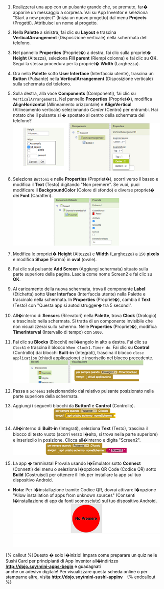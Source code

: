 1. Realizzerai una app con un pulsante grande che, se premuto, far� apparire un messaggio a sorpresa. Vai su App Inventor e seleziona "Start a new project" (Inizia un nuovo progetto) dal menu **Projects** (Progetti). Attribuisci un nome al progetto.

2. Nella **Palette** a sinistra, fai clic su **Layout** e trascina **VerticalArrangement** (Disposizione verticale) nella schermata del telefono.
 
3. Nel pannello **Properties** (Propriet�) a destra, fai clic sulla propriet� **Height** (Altezza), seleziona **Fill parent** (Riempi colonna) e fai clic su **OK**. Segui la stessa procedura per la propriet� **Width** (Larghezza). 

4. Ora nella **Palette** sotto **User Interface** (Interfaccia utente), trascina un **Button** (Pulsante) nella **VerticalArrangement** (Disposizione verticale) sulla schermata del telefono.

5. Sulla destra, alla voce **Components** (Componenti), fai clic su `VerticalArrangement1`. Nel pannello **Properties** (Propriet�), modifica **AlignHorizontal** (Allineamento orizzontale) e **AlignVertical** (Allineamento verticale) selezionando _Center_ (Centro) per entrambi. Hai notato che il pulsante si � spostato al centro della schermata del telefono?
   ![](VertArrAlignProps2_258_800.png)
   
6. Seleziona `Button1` e nelle **Properties** (Propriet�), scorri verso il basso e modifica il **Text** (Testo) digitando "Non premere". Se vuoi, puoi modificare il **BackgroundColor** (Colore di sfondo) e diverse propriet� dei **Font** (Caratteri).
   ![](ButtonPropsFont_290_900.png)
   
7. Modifica le propriet� **Height** (Altezza) e **Width** (Larghezza) a `150` **pixels** e modifica **Shape** (Forma) in **oval** (ovale).

8. Fai clic sul pulsante **Add Screen** (Aggiungi schermata) situato sulla parte superiore della pagina. Lascia come nome Screen2 e fai clic su **OK**.

9. Al caricamento della nuova schermata, trova il componente **Label** (Etichetta) sotto **User Interface** (Interfaccia utente) nella Palette e trascinalo nella schermata. In **Properties** (Propriet�), cambia il **Text** (Testo) con "Questa app si autodistrugger� tra 5 secondi".

10. All�interno di **Sensors** (Rilevatori) nella **Palette**, trova **Clock** (Orologio) e trascinalo nella schermata. Si tratta di un componente invisibile che non visualizzerai sullo schermo. Nelle **Properties** (Propriet�), modifica **TimerInterval** (Intervallo di tempo) con `5000`.

11. Fai clic su **Blocks** (Blocchi) nell�angolo in alto a destra. Fai clic su `Clock1` e trascina il blocco `When Clock1.Timer do`. Fai clic su **Control** (Controllo) dai blocchi **Built-in** (Integrati), trascina il blocco `close application` (chiudi applicazione) e inseriscilo nel blocco precedente.
    ![](TimerBlock_124_800.png)
    
12. Passa a `Screen1` selezionandolo dal relativo pulsante posizionato nella parte superiore della schermata.

13. Aggiungi i seguenti blocchi da **Button1** e **Control** (Controllo).
    ![](Button1BlocksA_65_800.png)
    
14. All�interno di **Built-in** (Integrati), seleziona **Text** (Testo), trascina il blocco di testo vuoto \(scorri verso l�alto, si trova nella parte superiore\) e inseriscilo in posizione. Clicca all�interno e digita "Screen2".
   ![](Button1BlocksB_66_800.png)
   
15. La app � terminata! Provala usando l�Emulator sotto **Connect** (Connetti) del menu o seleziona l�opzione QR Code (Codice QR) sotto **Build** (Costruisci) per ottenere il link per installare la app sul tuo dispositivo Android.
 * **Nota:** Per l�installazione tramite Codice QR, dovrai attivare l�opzione "Allow installation of apps from unknown sources" (Consenti l�installazione di app da fonti sconosciute) sul tuo dispositivo Android.
    ![](Button_160_800.png) 
![](whitespace_70_800.png)

{% callout %}<span style="color: #000000; margin-right: 10px;">Questo � solo l�inizio! Impara come preparare un quiz nelle Sushi Card per principianti di App Inventor all�indirizzo <b>http://dojo.soy/mini-apps-begin</b> e guadagnati<br /> anche un adesivo digitale! Per visualizzare questa scheda online o per stamparne altre, visita <b>http://dojo.soy/mini-sushi-appinv</b> </span>
{% endcallout %}